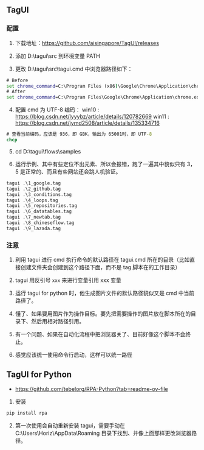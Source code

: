 ## TagUI

### 配置

1. 下载地址：https://github.com/aisingapore/TagUI/releases

2. 添加 D:\tagui\src 到环境变量 PATH

3. 更改 D:\tagui\src\tagui.cmd 中浏览器路径如下：

```cmd
# Before
set chrome_command=C:\Program Files (x86)\Google\Chrome\Application\chrome.exe
# After
set chrome_command=C:\Program Files\Google\Chrome\Application\chrome.exe
```

4. 配置 cmd 为 UTF-8 编码： win10 : https://blog.csdn.net/lyyybz/article/details/120782669 win11 : https://blog.csdn.net/jymd2508/article/details/135334716

```cmd
# 查看当前编码，应该是 936，即 GBK，输出为 65001时，即 UTF-8
chcp
```

5. cd D:\tagui\flows\samples

6. 运行示例、其中有些定位不出元素、所以会报错，跑了一遍其中貌似只有 3，5 是正常的、而且有些网站还会跳人机验证。

```cmd
tagui .\1_google.tag
tagui .\2_github.tag
tagui .\3_conditions.tag
tagui .\4_loops.tag
tagui .\5_repositories.tag
tagui .\6_datatables.tag
tagui .\7_newtab.tag
tagui .\8_chineseflow.tag
tagui .\9_lazada.tag
```

### 注意

1. 利用 tagui 进行 cmd 执行命令的默认路径在 tagui.cmd 所在的目录（比如直接创建文件夹会创建到这个路径下面，而不是 tag 脚本在的工作目录）

2. tagui 用反引号 `xxx` 来进行变量引用 xxx 变量

3. 运行 tagui for python 时，他生成图片文件的默认路径貌似又是 cmd 中当前路径了。

4. 懂了、如果要用图片作为操作目标。要先把需要操作的图片放在脚本所在的目录下、然后用相对路径引用。

5. 有一个问题、如果在自动化流程中把浏览器关了、目前好像这个脚本不会终止。

6. 感觉应该统一使用命令行启动，这样可以统一路径

## TagUI for Python

- https://github.com/tebelorg/RPA-Python?tab=readme-ov-file

1. 安装

```cmd
pip install rpa
```

2. 第一次使用会自动重新安装 tagui，需要手动在 C:\Users\Horiz\AppData\Roaming 目录下找到、并像上面那样更改浏览器路径。
